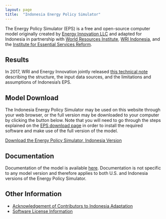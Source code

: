 ```yaml
---
layout: page
title:  "Indonesia Energy Policy Simulator"
---
```


The Energy Policy Simulator (EPS) is a free and open-source computer model originally created by [Energy Innovation LLC](https://energyinnovation.org/) and adapted for Indonesia in partnership with [World Resources Institute](http://www.wri.org/), [WRI Indonesia](http://www.wri-indonesia.org/), and the [Institute for Essential Services Reform](http://iesr.or.id/).

## Results

In 2017, WRI and Energy Innovation jointly released [this technical note](http://www.wri.org/publication/indonesia-eps-tech-note) describing the structure, the input data sources, and the limitations and assumptions of Indonesia’s EPS.

## Model Download

The Indonesia Energy Policy Simulator may be used on this website through your web browser, or the full version may be downloaded to your computer by clicking the button below.  Note that you will need to go through the steps explained on the [EPS download page](https://us.energypolicy.solutions/docs/download.html) in order to install the required software and make use of the full version of the model.

<p><a href="https://us.energypolicy.solutions/eps-archive/eps-1.2.3-indonesia-v3.zip" class="btn">Download the Energy Policy Simulator, Indonesia Version</a></p>

## Documentation

Documentation of the model is available [here](https://us.energypolicy.solutions/docs/index.html).  Documentation is not specific to any model version and therefore applies to both U.S. and Indonesia versions of the Energy Policy Simulator.

## Other Information

* [Acknowledgement of Contributors to Indonesia Adaptation](acknowledgement.html)
* [Software License Information](software-license.html)
